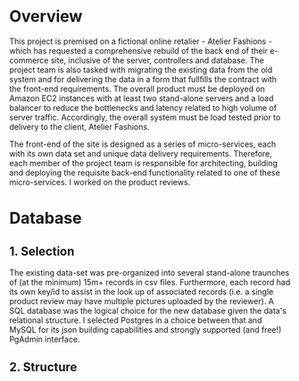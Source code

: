 # Overview

This project is premised on a fictional online retalier - Atelier Fashions - which has requested a comprehensive rebuild of the back end of their e-commerce site, inclusive of the server, controllers and database. The project team is also tasked with migrating the existing data from the old system and for delivering the data in a form that fullfills the contract with the front-end requirements. The overall product must be deployed on Amazon EC2 instances with at least two stand-alone servers and a load balancer to reduce the bottlenecks and latency related to high volume of server traffic. Accordingly, the overall system must be load tested prior to delivery to the client, Atelier Fashions.

The front-end of the site is designed as a series of micro-services, each with its own data set and unique data delivery requirements. Therefore, each member of the project team is responsible for architecting, building and deploying the requisite back-end functionality related to one of these micro-services. I worked on the product reviews. 

**<h1 text-decoration='underline'>Database</h1>**

**<h2>1. Selection</h2>** 
The existing data-set was pre-organized into several stand-alone traunches of (at the minimum) 15m+ records in csv files. Furthermore, each record had its own key/id to assist in the look up of associated records (i.e. a single product review may have multiple pictures uploaded by the reviewer). A SQL database was the logical choice for the new database given the data's relational structure.  I selected Postgres in a choice between that and MySQL for its json building capabilities and strongly supported (and free!) PgAdmin interface. 

**<h2>2. Structure </h2>** 

